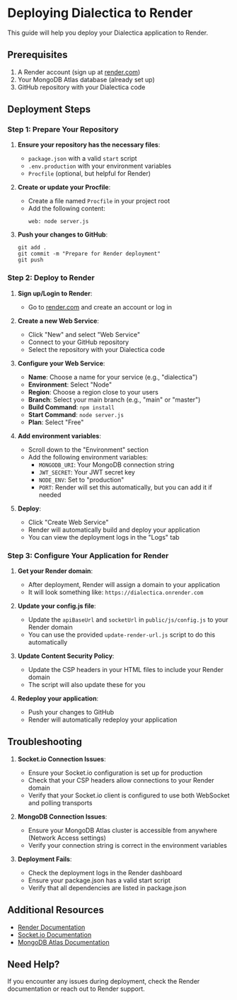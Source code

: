 # Deploying Dialectica to Render

This guide will help you deploy your Dialectica application to Render.

## Prerequisites

1. A Render account (sign up at [render.com](https://render.com))
2. Your MongoDB Atlas database (already set up)
3. GitHub repository with your Dialectica code

## Deployment Steps

### Step 1: Prepare Your Repository

1. **Ensure your repository has the necessary files**:
   - `package.json` with a valid `start` script
   - `.env.production` with your environment variables
   - `Procfile` (optional, but helpful for Render)

2. **Create or update your Procfile**:
   - Create a file named `Procfile` in your project root
   - Add the following content:
     ```
     web: node server.js
     ```

3. **Push your changes to GitHub**:
   ```
   git add .
   git commit -m "Prepare for Render deployment"
   git push
   ```

### Step 2: Deploy to Render

1. **Sign up/Login to Render**:
   - Go to [render.com](https://render.com) and create an account or log in

2. **Create a new Web Service**:
   - Click "New" and select "Web Service"
   - Connect to your GitHub repository
   - Select the repository with your Dialectica code

3. **Configure your Web Service**:
   - **Name**: Choose a name for your service (e.g., "dialectica")
   - **Environment**: Select "Node"
   - **Region**: Choose a region close to your users
   - **Branch**: Select your main branch (e.g., "main" or "master")
   - **Build Command**: `npm install`
   - **Start Command**: `node server.js`
   - **Plan**: Select "Free"

4. **Add environment variables**:
   - Scroll down to the "Environment" section
   - Add the following environment variables:
     - `MONGODB_URI`: Your MongoDB connection string
     - `JWT_SECRET`: Your JWT secret key
     - `NODE_ENV`: Set to "production"
     - `PORT`: Render will set this automatically, but you can add it if needed

5. **Deploy**:
   - Click "Create Web Service"
   - Render will automatically build and deploy your application
   - You can view the deployment logs in the "Logs" tab

### Step 3: Configure Your Application for Render

1. **Get your Render domain**:
   - After deployment, Render will assign a domain to your application
   - It will look something like: `https://dialectica.onrender.com`

2. **Update your config.js file**:
   - Update the `apiBaseUrl` and `socketUrl` in `public/js/config.js` to your Render domain
   - You can use the provided `update-render-url.js` script to do this automatically

3. **Update Content Security Policy**:
   - Update the CSP headers in your HTML files to include your Render domain
   - The script will also update these for you

4. **Redeploy your application**:
   - Push your changes to GitHub
   - Render will automatically redeploy your application

## Troubleshooting

1. **Socket.io Connection Issues**:
   - Ensure your Socket.io configuration is set up for production
   - Check that your CSP headers allow connections to your Render domain
   - Verify that your Socket.io client is configured to use both WebSocket and polling transports

2. **MongoDB Connection Issues**:
   - Ensure your MongoDB Atlas cluster is accessible from anywhere (Network Access settings)
   - Verify your connection string is correct in the environment variables

3. **Deployment Fails**:
   - Check the deployment logs in the Render dashboard
   - Ensure your package.json has a valid start script
   - Verify that all dependencies are listed in package.json

## Additional Resources

- [Render Documentation](https://render.com/docs)
- [Socket.io Documentation](https://socket.io/docs/v4/)
- [MongoDB Atlas Documentation](https://docs.atlas.mongodb.com/)

## Need Help?

If you encounter any issues during deployment, check the Render documentation or reach out to Render support.

